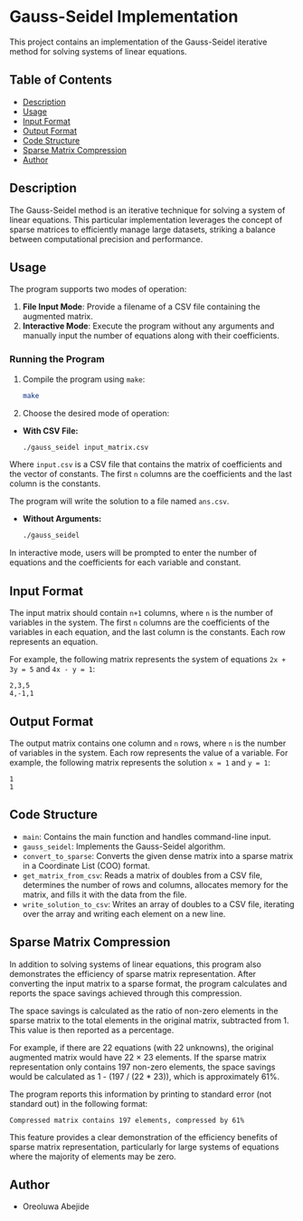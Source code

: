 # Gauss-Seidel Implementation

This project contains an implementation of the Gauss-Seidel iterative method for solving systems of linear equations.

## Table of Contents
- [Description](#description)
- [Usage](#usage)
- [Input Format](#input-format)
- [Output Format](#output-format)
- [Code Structure](#code-structure)
- [Sparse Matrix Compression](#sparse-matrix-compression)
- [Author](#author)

## Description

The Gauss-Seidel method is an iterative technique for solving a system of linear equations. This particular implementation leverages the concept of sparse matrices to efficiently manage large datasets, striking a balance between computational precision and performance.

## Usage

The program supports two modes of operation:
1. **File Input Mode**: Provide a filename of a CSV file containing the augmented matrix.
2. **Interactive Mode**:  Execute the program without any arguments and manually input the number of equations along with their coefficients.

### Running the Program
1. Compile the program using `make`:
   ```bash
   make
   ```
2. Choose the desired mode of operation: 
- **With CSV File:**
    ```bash
    ./gauss_seidel input_matrix.csv
    ```
Where `input.csv` is a CSV file that contains the matrix of coefficients and the vector of constants. The first `n` columns are the coefficients and the last column is the constants.

The program will write the solution to a file named `ans.csv`.

- **Without Arguments:**
    ```bash
    ./gauss_seidel
    ```

In interactive mode, users will be prompted to enter the number of equations and the coefficients for each variable and constant.

## Input Format
The input matrix should contain `n+1` columns, where `n` is the number of variables in the system. The first `n` columns are the coefficients of the variables in each equation, and the last column is the constants. Each row represents an equation.

For example, the following matrix represents the system of equations `2x + 3y = 5` and `4x - y = 1`:
```
2,3,5
4,-1,1
```

## Output Format
The output matrix contains one column and `n` rows, where `n` is the number of variables in the system. Each row represents the value of a variable.
For example, the following matrix represents the solution `x = 1` and `y = 1`:
```
1
1
```

## Code Structure

- `main`: Contains the main function and handles command-line input.
- `gauss_seidel`: Implements the Gauss-Seidel algorithm.
- `convert_to_sparse`: Converts the given dense matrix into a sparse matrix in a Coordinate List (COO) format.
- `get_matrix_from_csv`: Reads a matrix of doubles from a CSV file, determines the number of rows and columns, allocates memory for the matrix, and fills it with the data from the file.
- `write_solution_to_csv`: Writes an array of doubles to a CSV file, iterating over the array and writing each element on a new line.

## Sparse Matrix Compression

In addition to solving systems of linear equations, this program also demonstrates the efficiency of sparse matrix representation. After converting the input matrix to a sparse format, the program calculates and reports the space savings achieved through this compression.

The space savings is calculated as the ratio of non-zero elements in the sparse matrix to the total elements in the original matrix, subtracted from 1. This value is then reported as a percentage.

For example, if there are 22 equations (with 22 unknowns), the original augmented matrix would have 22 × 23 elements. If the sparse matrix representation only contains 197 non-zero elements, the space savings would be calculated as 1 - (197 / (22 * 23)), which is approximately 61%.

The program reports this information by printing to standard error (not standard out) in the following format:
```
Compressed matrix contains 197 elements, compressed by 61%
```
This feature provides a clear demonstration of the efficiency benefits of sparse matrix representation, particularly for large systems of equations where the majority of elements may be zero.

## Author
- Oreoluwa Abejide


